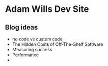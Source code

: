 # Adam Wills Dev Site

## Blog ideas

* no code vs custom code
* The Hidden Costs of Off-The-Shelf Software
* Measuring success
* Performance
*
